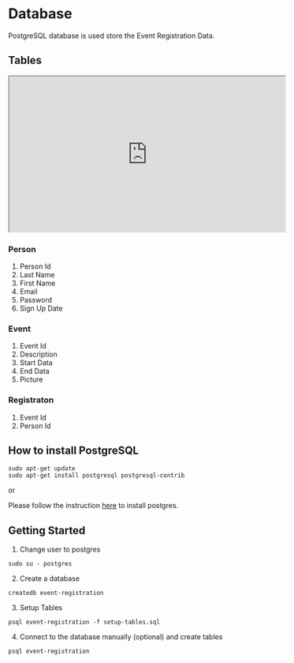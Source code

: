 # Database

PostgreSQL database is used store the Event Registration Data.

## Tables

<iframe width="560" height="315" src='https://dbdiagram.io/embed/5dc77bbdedf08a25543dbaca'> </iframe>

### Person

1. Person Id
2. Last Name
3. First Name
4. Email
5. Password
6. Sign Up Date

### Event

1. Event Id
2. Description
3. Start Data
4. End Data
5. Picture

### Registraton

1. Event Id
1. Person Id

## How to install PostgreSQL

```
sudo apt-get update
sudo apt-get install postgresql postgresql-contrib
```

or

Please follow the instruction [here](https://tecadmin.net/install-postgresql-server-on-ubuntu/) to install postgres.

## Getting Started

1. Change user to postgres

```
sudo su - postgres
```

2. Create a database

```
createdb event-registration
```

3. Setup Tables

```
psql event-registration -f setup-tables.sql
```

4. Connect to the database manually (optional) and create tables

```
psql event-registration

```
